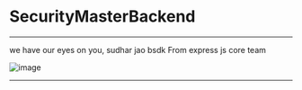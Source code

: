 ﻿# SecurityMasterBackend

***
we have our eyes on you, sudhar jao bsdk
From express js core team


![image](https://github.com/user-attachments/assets/49eebcf2-24ba-49d9-bb76-98fac17b0956)



****
